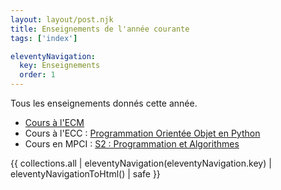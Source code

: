 ```yaml
---
layout: layout/post.njk
title: Enseignements de l'année courante
tags: ['index']

eleventyNavigation:
  key: Enseignements
  order: 1
---
```


Tous les enseignements donnés cette année.

* [Cours à l'ECM](./ecm)
* Cours à l'ECC : [Programmation Orientée Objet en Python](./ecc-programmation-orientée-objet)
* Cours en MPCI : [S2 : Programmation et Algorithmes](./programmation-algorithmes)

{{ collections.all | eleventyNavigation(eleventyNavigation.key) | eleventyNavigationToHtml() | safe }}
